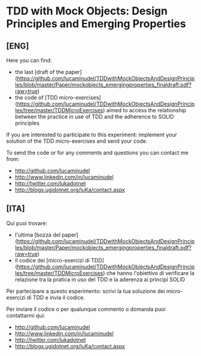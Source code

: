 # TDD with Mock Objects: Design Principles and Emerging Properties

## [ENG] 
Here you can find:

-  the last [draft of the paper] (https://github.com/lucaminudel/TDDwithMockObjectsAndDesignPrinciples/blob/master/Paper/mockobjects_emergingproperties_finaldraft.pdf?raw=true)
-  the code of [TDD micro-exercises] (https://github.com/lucaminudel/TDDwithMockObjectsAndDesignPrinciples/tree/master/TDDMicroExercises) aimed to access the relationship between the practice in use of TDD and the adherence to SOLID principles

If you are interested to participate to this experiment:  implement your solution of the TDD micro-exercises and send your code.

To send the code or for any comments and questions you can contact me from:

-  http://github.com/lucaminudel 
-  http://www.linkedin.com/in/lucaminudel 
-  http://twitter.com/lukadotnet 
-  http://blogs.ugidotnet.org/luKa/contact.aspx 




## [ITA] 

Qui puoi trovare:

-  l'ultima [bozza del paper] (https://github.com/lucaminudel/TDDwithMockObjectsAndDesignPrinciples/blob/master/Paper/mockobjects_emergingproperties_finaldraft.pdf?raw=true)
-  il codice dei [micro-esercizi di TDD] (https://github.com/lucaminudel/TDDwithMockObjectsAndDesignPrinciples/tree/master/TDDMicroExercises) che hanno l'obiettivo di verificare la relazione tra la pratica in uso del TDD e la aderenza ai principi SOLID

Per partecipare a questo esperimento:  scrivi la tua soluzione dei micro-esercizi di TDD e invia il codice.

Per inviare il codice o per qualunque commento o domanda puoi contattarmi qui:

-  http://github.com/lucaminudel 
-  http://www.linkedin.com/in/lucaminudel 
-  http://twitter.com/lukadotnet 
-  http://blogs.ugidotnet.org/luKa/contact.aspx 

